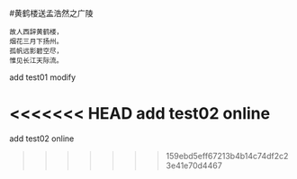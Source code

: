 
#黄鹤楼送孟浩然之广陵
```
故人西辞黄鹤楼，
烟花三月下扬州。
孤帆远影碧空尽，
惟见长江天际流。
```
add test01
modify

<<<<<<< HEAD
add test02 online
=======
add test02 online
>>>>>>> 159ebd5eff67213b4b14c74df2c23e41e70d4467
